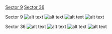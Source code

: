 [Sector 9](#sector9)
[Sector 36](#sector36)

<a name = "sector9"></a>
Sector 9
![alt text](/images/WASP-162_Sector_9/WASP-162_Sector_9_a_TimeSeries.png)
![alt text](/images/WASP-162_Sector_9/WASP-162_Sector_9_b_FoldedLightCurve.png)
![alt text](/images/WASP-162_Sector_9/WASP-162_Sector_9_b_IndividualTransitsWithFit.png)
![alt text](/images/WASP-162_Sector_9/WASP-162_Sector_9_c_TimingResiduals.png)

<a name = "sector36"></a>
Sector 36
![alt text](/images/WASP-162_Sector_36/WASP-162_Sector_36_a_TimeSeries.png)
![alt text](/images/WASP-162_Sector_36/WASP-162_Sector_36_b_FoldedLightCurve.png)
![alt text](/images/WASP-162_Sector_36/WASP-162_Sector_36_b_IndividualTransitsWithFit.png)
![alt text](/images/WASP-162_Sector_36/WASP-162_Sector_36_c_TimingResiduals.png)


